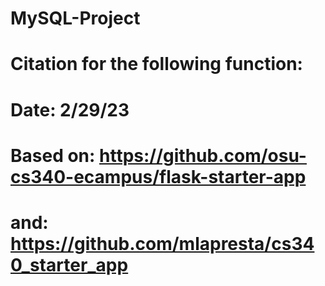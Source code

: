 # MySQL-Project

# Citation for the following function:
#
# Date: 2/29/23 
# Based on: https://github.com/osu-cs340-ecampus/flask-starter-app
#   and: https://github.com/mlapresta/cs340_starter_app
#
